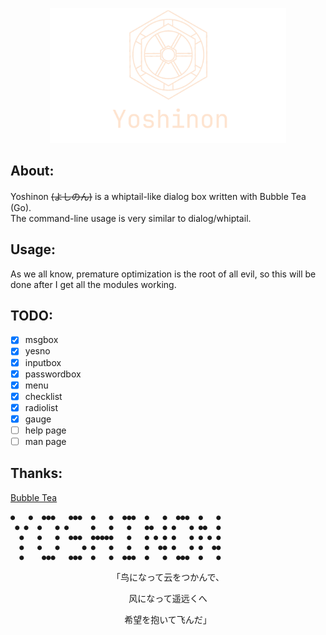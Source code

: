 <p align="center">
    <img src="https://github.com/Moe-hacker/yoshinon/raw/main/logo.png", width="75%"/>
</p>

## About:       
Yoshinon ~~(よしのん)~~ is a whiptail-like dialog box written with Bubble Tea (Go).          
The command-line usage is very similar to dialog/whiptail.      
## Usage:
As we all know, premature optimization is the root of all evil, so this will be done after I get all the modules working.      
## TODO:
- [X] msgbox       
- [X] yesno  
- [X] inputbox
- [X] passwordbox
- [X] menu
- [X] checklist
- [X] radiolist
- [X] gauge
- [ ] help page
- [ ] man page

## Thanks:
[Bubble Tea](https://github.com/charmbracelet/bubbletea)      
```
●   ●  ●●●   ●●●  ●   ●  ●●●  ●   ●  ●●●  ●   ●
 ● ●  ●   ● ●     ●   ●   ●   ●●  ● ●   ● ●●  ●
  ●   ●   ●  ●●●  ●●●●●   ●   ● ● ● ●   ● ● ● ●
  ●   ●   ●     ● ●   ●   ●   ●  ●● ●   ● ●  ●●
  ●    ●●●   ●●●  ●   ●  ●●●  ●   ●  ●●●  ●   ●
```
<p align="center">「鸟になって云をつかんで、</p>    
<p align="center">风になって遥远くへ</p>   
<p align="center">希望を抱いて飞んだ」</p>   
